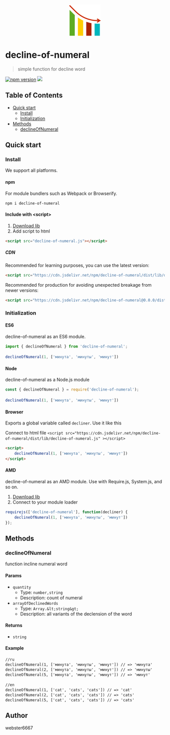 <p align="center" style="text-align:center">
    <img src="./illustration.svg" alt="illustration" width="100"/>
</p>

# decline-of-numeral

> simple function for decline word

[![npm version](https://badge.fury.io/js/decline-of-numeral.svg)](https://www.npmjs.com/package/decline-of-numeral)
[![](https://data.jsdelivr.com/v1/package/npm/decline-of-numeral/badge)](https://www.jsdelivr.com/package/npm/decline-of-numeral)


## Table of Contents

- [Quick start](#quick-start)
  - [Install](#install)
  - [Initialization](#initialization)
- [Methods](#methods)
  - [declineOfNumeral](#declineOfNumeral)

## Quick start

### Install

We support all platforms.

#### npm

For module bundlers such as Webpack or Browserify.

```shell
npm i decline-of-numeral
```

#### Include with &lt;script&gt;

1. <a href="https://cdn.jsdelivr.net/npm/decline-of-numeral/dist/lib/decline-of-numeral.js" target="_blank">Download lib</a>
2. Add script to html

```html
<script src="decline-of-numeral.js"></script>
```

##### CDN

Recommended for learning purposes, you can use the latest version:

```html
<script src="https://cdn.jsdelivr.net/npm/decline-of-numeral/dist/lib/decline-of-numeral.js"></script>
```

Recommended for production for avoiding unexpected breakage from newer versions:

```html
<script src="https://cdn.jsdelivr.net/npm/decline-of-numeral@0.0.0/dist/lib/decline-of-numeral.js"></script>
```

### Initialization

#### ES6

decline-of-numeral as an ES6 module.

```js
import { declineOfNumeral } from 'decline-of-numeral';

declineOfNumeral(1, ['минута', 'минуты', 'минут'])

```

#### Node

decline-of-numeral as a Node.js module

```js
const { declineOfNumeral } = require('decline-of-numeral');

declineOfNumeral(1, ['минута', 'минуты', 'минут'])

```

#### Browser

Exports a global variable called `decliner`. Use it like this

Connect to html file ```<script src="https://cdn.jsdelivr.net/npm/decline-of-numeral/dist/lib/decline-of-numeral.js" ></script>```

```html
<script>
    declineOfNumeral(1, ['минута', 'минуты', 'минут'])
</script>
```

#### AMD

decline-of-numeral as an AMD module. Use with Require.js, System.js, and so on.

1. <a href="https://cdn.jsdelivr.net/npm/decline-of-numeral/dist/lib/decline-of-numeral.js" target="_blank">Download lib</a>
2. Connect to your module loader

```js
requirejs(['decline-of-numeral'], function(decliner) {
    declineOfNumeral(1, ['минута', 'минуты', 'минут'])
});
```

## Methods

### declineOfNumeral

function incline numeral word


#### Params
- `quantity`
  - Type: `number,string`
  - Description: count of numeral
- `arrayOfDeclinedWords`
  - Type: `Array.&lt;string&gt;`
  - Description: all variants of the declension of the word

#### Returns
- `string`

#### Example
```JS
//ru
declineOfNumeral(1, ['минута', 'минуты', 'минут']) // => 'минута'
declineOfNumeral(2, ['минута', 'минуты', 'минут']) // => 'минуты'
declineOfNumeral(5, ['минута', 'минуты', 'минут']) // => 'минут'

//en
declineOfNumeral(1, ['cat', 'cats', 'cats']) // => 'cat'
declineOfNumeral(2, ['cat', 'cats', 'cats']) // => 'cats'
declineOfNumeral(5, ['cat', 'cats', 'cats']) // => 'cats'
```



## Author

webster6667
